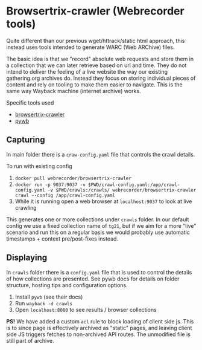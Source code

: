 # Browsertrix-crawler (Webrecorder tools)

Quite different than our previous wget/httrack/static html approach, this
instead uses tools intended to generate WARC (Web ARChive) files.

The basic idea is that we "record" absolute web requests and store them in a
collection that we can later retrieve based on url and time. They do not intend
to deliver the feeling of a live website the way our existing gathering.org
archives do. Instead they focus on storing individual pieces of content and
rely on tooling to make them easier to navigate. This is the same way Wayback
machine (internet archive) works.

Specific tools used

- [browsertrix-crawler](https://github.com/webrecorder/browsertrix-crawler)
- [pywb](https://github.com/webrecorder/pywb)

## Capturing

In main folder there is a `craw-config.yaml` file that controls the crawl details.

To run with existing config

1. `docker pull webrecorder/browsertrix-crawler`
2. `docker run -p 9037:9037 -v $PWD/crawl-config.yaml:/app/crawl-config.yaml -v $PWD/crawls:/crawls/ webrecorder/browsertrix-crawler crawl --config /app/crawl-config.yaml`
3. While it is running open a web browser at `localhost:9037` to look at live crawling

This generates one or more collections under `crawls` folder. In our default
config we use a fixed collection name of `tg21`, but if we aim for a more
"live" scenario and run this on a regular basis we would probably use automatic
timestamps + context pre/post-fixes instead.

## Displaying

In `crawls` folder there is a `config.yaml` file that is used to control the
details of how collections are presented. See pywb docs for details on folder
structure, hosting tips and configuration options.

1. Install `pywb` (see their docs)
2. Run `wayback -d crawls`
3. Open `localhost:8080` to see results / browser collections

**PS!** We have added a custom `acl` rule to block loading of client side js.
This is to since page is effectively archived as "static" pages, and leaving
client side JS triggers fetches to non-archived API routes. The unmodified file
is still part of archive.
